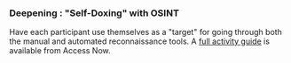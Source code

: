 ### Deepening : "Self-Doxing" with OSINT

Have each participant use themselves as a "target" for going through both the manual and automated reconnaissance tools. A [full activity guide](https://guides.accessnow.org/self-doxing.html) is available from Access Now.